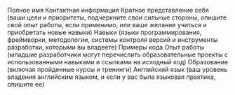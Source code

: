 Полное имя
Контактная информация
Краткое представление себя (ваши цели и приоритеты, подчеркните свои сильные стороны, опишите свой опыт работы, если применимо, или ваше желание учиться и приобретать новые навыки)
Навыки (языки программирования, фреймворки, методологии, системы контроля версий и инструменты разработки, которыми вы владеете)
Примеры кода
Опыт работы (младшие разработчики могут перечислить образовательные проекты с использованными навыками и ссылками на исходный код)
Образование (включая пройденные курсы и тренинги)
Английский язык (ваш уровень владения английским языком, и если у вас была языковая практика, опишите ее)
